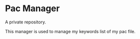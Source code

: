 Pac Manager
===========

A private repository.

This manager is used to manage my keywords list of my pac file.